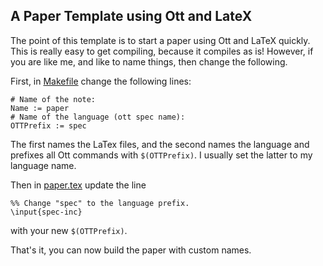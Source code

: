 A Paper Template using Ott and LateX
---

The point of this template is to start a paper using Ott and LaTeX
quickly.  This is really easy to get compiling, because it compiles as
is! However, if you are like me, and like to name things, then change
the following.

First, in [Makefile](Makefile) change the following lines:

```
# Name of the note:
Name := paper
# Name of the language (ott spec name):
OTTPrefix := spec
```

The first names the LaTex files, and the second names the language and
prefixes all Ott commands with `$(OTTPrefix)`.  I usually set the
latter to my language name.

Then in [paper.tex](paper.tex) update the line

```
%% Change "spec" to the language prefix.
\input{spec-inc}  
```

with your new `$(OTTPrefix)`.

That's it, you can now build the paper with custom names.